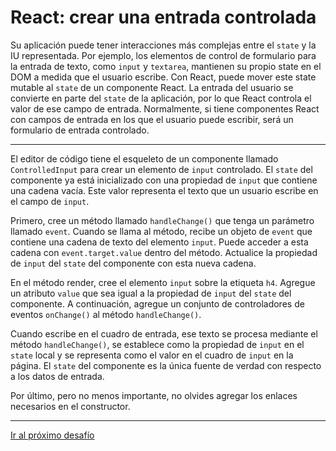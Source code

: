# React: crear una entrada controlada

Su aplicación puede tener interacciones más complejas entre el `state` y la IU representada. Por ejemplo, los elementos de control de formulario para la entrada de texto, como `input` y `textarea`, mantienen su propio state en el DOM a medida que el usuario escribe. Con React, puede mover este state mutable al `state` de un componente React. La entrada del usuario se convierte en parte del `state` de la aplicación, por lo que React controla el valor de ese campo de entrada. Normalmente, si tiene componentes React con campos de entrada en los que el usuario puede escribir, será un formulario de entrada controlado.

---

El editor de código tiene el esqueleto de un componente llamado `ControlledInput` para crear un elemento de `input` controlado. El `state` del componente ya está inicializado con una propiedad de `input` que contiene una cadena vacía. Este valor representa el texto que un usuario escribe en el campo de `input`.

Primero, cree un método llamado `handleChange()` que tenga un parámetro llamado `event`. Cuando se llama al método, recibe un objeto de `event` que contiene una cadena de texto del elemento `input`. Puede acceder a esta cadena con `event.target.value` dentro del método. Actualice la propiedad de `input` del `state` del componente con esta nueva cadena.

En el método render, cree el elemento `input` sobre la etiqueta `h4`. Agregue un atributo `value` que sea igual a la propiedad de `input` del `state` del componente. A continuación, agregue un conjunto de controladores de eventos `onChange()` al método `handleChange()`.

Cuando escribe en el cuadro de entrada, ese texto se procesa mediante el método `handleChange()`, se establece como la propiedad de `input` en el `state` local y se representa como el valor en el cuadro de `input` en la página. El `state` del componente es la única fuente de verdad con respecto a los datos de entrada.

Por último, pero no menos importante, no olvides agregar los enlaces necesarios en el constructor.

---

[Ir al próximo desafío](https://github.com/sebastiantorres86/react-practice/tree/master/Practica/29/my-app)

